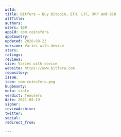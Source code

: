 ```yaml
---
wsId: 
title: Bitfera – Buy Bitcoin, ETH, LTC, XRP and BCH
altTitle: 
authors: 
users: 100
appId: com.coinsfera
appCountry: 
updated: 2020-08-23
version: Varies with device
stars: 
ratings: 
reviews: 
size: Varies with device
website: https://www.bitfera.com
repository: 
issue: 
icon: com.coinsfera.png
bugbounty: 
meta: stale
verdict: fewusers
date: 2021-08-19
signer: 
reviewArchive: 
twitter: 
social: 
redirect_from: 

---
```


